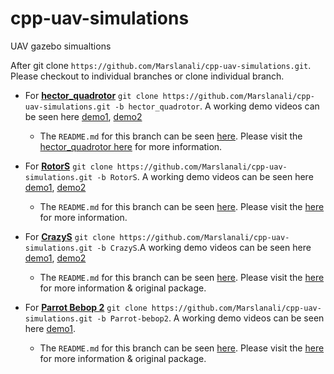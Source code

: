 # cpp-uav-simulations
UAV gazebo simualtions

After git clone `https://github.com/Marslanali/cpp-uav-simulations.git`. Please checkout to individual branches or clone individual branch. 

* For **<a href="https://github.com/Marslanali/cpp-uav-simulations/tree/hector_quadrotor">hector_quadrotor</a>** `git clone https://github.com/Marslanali/cpp-uav-simulations.git -b hector_quadrotor`. A working demo videos can be seen here <a href="https://www.youtube.com/watch?v=34BXZDyv9D4"> demo1</a>, <a href="https://www.youtube.com/watch?v=dvm-k72fsEQ"> demo2</a> 

    * The `README.md` for this branch can be seen <a href="https://github.com/Marslanali/cpp-uav-simulations/tree/hector_quadrotor-develop">here</a>. Please visit the <a href="http://wiki.ros.org/hector_quadrotor">hector_quadrotor here</a> for more information.


* For **<a href="https://github.com/Marslanali/cpp-uav-simulations/tree/hector_quadrotor">RotorS</a>** `git clone https://github.com/Marslanali/cpp-uav-simulations.git -b RotorS`. A working demo videos can be seen here <a href="https://www.youtube.com/watch?v=P3mOm3eQikU"> demo1</a>, <a href="https://www.youtube.com/watch?v=ZiEZlAysI3U"> demo2</a> 

    * The `README.md` for this branch can be seen <a href="https://github.com/Marslanali/cpp-uav-simulations/tree/RotorS">here</a>. Please visit the <a href="https://github.com/ethz-asl/rotors_simulator">here</a> for more information.


* For **<a href="https://github.com/Marslanali/cpp-uav-simulations/tree/hector_quadrotor">CrazyS</a>** `git clone https://github.com/Marslanali/cpp-uav-simulations.git -b CrazyS`.A working demo videos can be seen here <a href="https://www.youtube.com/watch?v=rCAztwEpVbI"> demo1</a>, <a href="https://www.youtube.com/watch?v=-goKJi8AMOM"> demo2</a> 

    * The `README.md` for this branch can be seen <a href="https://github.com/Marslanali/cpp-uav-simulations/tree/hector_quadrotor">here</a>. Please visit the <a href="https://github.com/gsilano/CrazyS">here</a> for more information & original package.

* For **<a href="https://github.com/Marslanali/cpp-uav-simulations/tree/hector_quadrotor">Parrot Bebop 2</a>** `git clone https://github.com/Marslanali/cpp-uav-simulations.git -b Parrot-bebop2`. A working demo videos can be seen here <a href="https://www.youtube.com/watch?v=gKAS_orTMyg">demo1</a>.

    * The `README.md` for this branch can be seen  <a href="https://github.com/Marslanali/cpp-uav-simulations/tree/Parrot-bebop2">here</a>. Please visit the <a href="https://github.com/gsilano/BebopS">here</a> for more information & original package.





